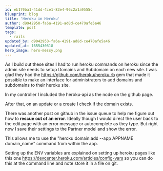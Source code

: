 ```yaml
---
id: eb170ba1-41dd-4ce1-83e4-96c2a1a9555c
blueprint: blog
title: 'Heroku in Heroku'
author: d9942950-fa6a-4191-ad8d-ce470afe5a46
template: post
tags:
  - rails
updated_by: d9942950-fa6a-4191-ad8d-ce470afe5a46
updated_at: 1655430618
hero_image: hero-messy.png
---
```

<p>As I build out these sites I had to run heroku commands on heroku since the admin site needs to setup Domains and Subdomain on each new site. I was glad they had the&nbsp;<a href="https://github.com/heroku/heroku.rb" target="_blank">https://github.com/heroku/heroku.rb</a>&nbsp;gem&nbsp;that made it possible to make an interface for administrators to add domains and subdomains to their heroku site.&nbsp;</p>

<p>In my controller I included the heroku-api as the node on the github page.</p>
<script src="https://gist.github.com/alnutile/f487851c7dd0cb01a4fb.js"></script>
<p>After that, on an update or a create I check if the domain exists.</p>

<p>There was another post on github in the issue queue to help me figure out how to <strong>rescue out of an error</strong>. Ideally though I would direct the user back to the edit page with an error message or autocomplete as they type. But right now I save their settings to the Partner model and show the error.</p>

<p>This allows me to use the &quot;heroku domain:add --app APPNAME domain_name&quot; command from within the app.</p>

<p>Setting up the ENV variables are explained on setting up heroku pages like this one&nbsp;<a href="https://devcenter.heroku.com/articles/config-vars" target="_blank">https://devcenter.heroku.com/articles/config-vars</a>&nbsp;so you can do this at the command line and note store it in a file on git.&nbsp;</p>